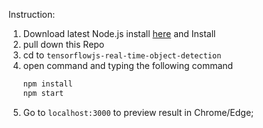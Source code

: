 Instruction:

1. Download latest Node.js install [here](https://nodejs.org/en/download/) and Install
1. pull down this Repo 
1. cd to `tensorflowjs-real-time-object-detection` 
1. open command and typing the following command
    ```sh
    npm install 
    npm start
    ```
1. Go to `localhost:3000` to preview result in Chrome/Edge; 
